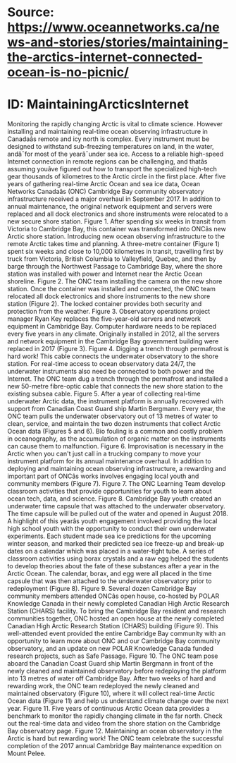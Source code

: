 # Source: https://www.oceannetworks.ca/news-and-stories/stories/maintaining-the-arctics-internet-connected-ocean-is-no-picnic/
# ID: MaintainingArcticsInternet

Monitoring the rapidly changing Arctic is vital to climate science. However installing and maintaining real-time ocean observing infrastructure in Canadaâs remote and icy north is complex. Every instrument must be designed to withstand sub-freezing temperatures on land, in the water, andâ¯for most of the yearâ¯under sea ice. Access to a reliable high-speed Internet connection in remote regions can be challenging, and thatâs assuming youâve figured out how to transport the specialized high-tech gear thousands of kilometres to the Arctic circle in the first place.
After five years of gathering real-time Arctic Ocean and sea ice data, Ocean Networks Canadaâs (ONC) Cambridge Bay community observatory infrastructure received a major overhaul in September 2017. In addition to annual maintenance, the original network equipment and servers were replaced and all dock electronics and shore instruments were relocated to a new secure shore station.
Figure 1. After spending six weeks in transit from Victoria to Cambridge Bay, this container was transformed into ONCâs new Arctic shore station.
Introducing new ocean observing infrastructure to the remote Arctic takes time and planning. A three-metre container (Figure 1) spent six weeks and close to 10,000 kilometres in transit, travelling first by truck from Victoria, British Columbia to Valleyfield, Quebec, and then by barge through the Northwest Passage to Cambridge Bay, where the shore station was installed with power and Internet near the Arctic Ocean shoreline.
Figure 2. The ONC team installing the camera on the new shore station.
Once the container was installed and connected, the ONC team relocated all dock electronics and shore instruments to the new shore station (Figure 2). The locked container provides both security and protection from the weather.
Figure 3. Observatory operations project manager Ryan Key replaces the five-year-old servers and network equipment in Cambridge Bay.
Computer hardware needs to be replaced every five years in any climate. Originally installed in 2012, all the servers and network equipment in the Cambridge Bay government building were replaced in 2017 (Figure 3).
Figure 4. Digging a trench through permafrost is hard work! This cable connects the underwater observatory to the shore station.
For real-time access to ocean observatory data 24/7, the underwater instruments also need be connected to both power and the Internet. The ONC team dug a trench through the permafrost and installed a new 50-metre fibre-optic cable that connects the new shore station to the existing subsea cable.
Figure 5. After a year of collecting real-time underwater Arctic data, the instrument platform is annually recovered with support from Canadian Coast Guard ship Martin Bergmann.
Every year, the ONC team pulls the underwater observatory out of 13 metres of water to clean, service, and maintain the two dozen instruments that collect Arctic Ocean data (Figures 5 and 6). Bio fouling is a common and costly problem in oceanography, as the accumulation of organic matter on the instruments can cause them to malfunction.
Figure 6. Improvisation is necessary in the Arctic when you can't just call in a trucking company to move your instrument platform for its annual maintenance overhaul.
In addition to deploying and maintaining ocean observing infrastructure, a rewarding and important part of ONCâs works involves engaging local youth and community members (Figure 7).
Figure 7. The ONC Learning Team develop classroom activities that provide opportunities for youth to learn about ocean tech, data, and science.
Figure 8. Cambridge Bay youth created an underwater time capsule that was attached to the underwater observatory. The time capsule will be pulled out of the water and opened in August 2018.
A highlight of this yearâs youth engagement involved providing the local high school youth with the opportunity to conduct their own underwater experiments. Each student made sea ice predictions for the upcoming winter season, and marked their predicted sea ice freeze-up and break-up dates on a calendar which was placed in a water-tight tube. A series of classroom activities using borax crystals and a raw egg helped the students to develop theories about the fate of these substances after a year in the Arctic Ocean. The calendar, borax, and egg were all placed in the time capsule that was then attached to the underwater observatory prior to redeployment (Figure 8).
Figure 9. Several dozen Cambridge Bay community members attended ONCâs open house, co-hosted by POLAR Knowledge Canada in their newly completed Canadian High Arctic Research Station (CHARS) facility.
To bring the Cambridge Bay resident and research communities together, ONC hosted an open house at the newly completed Canadian High Arctic Research Station (CHARS) building (Figure 9). This well-attended event provided the entire Cambridge Bay community with an opportunity to learn more about ONC and our Cambridge Bay community observatory, and an update on new POLAR Knowledge Canada funded research projects, such as Safe Passage.
Figure 10. The ONC team pose aboard the Canadian Coast Guard ship Martin Bergmann in front of the newly cleaned and maintained observatory before redeploying the platform into 13 metres of water off Cambridge Bay.
After two weeks of hard and rewarding work, the ONC team redeployed the newly cleaned and maintained observatory (Figure 10), where it will collect real-time Arctic Ocean data (Figure 11) and help us understand climate change over the next year.
Figure 11. Five years of continuous Arctic Ocean data provides a benchmark to monitor the rapidly changing climate in the far north.
Check out the real-time data and video from the shore station on the Cambridge Bay observatory page.
Figure 12. Maintaining an ocean observatory in the Arctic is hard but rewarding work! The ONC team celebrate the successful completion of the 2017 annual Cambridge Bay maintenance expedition on Mount Pelee.